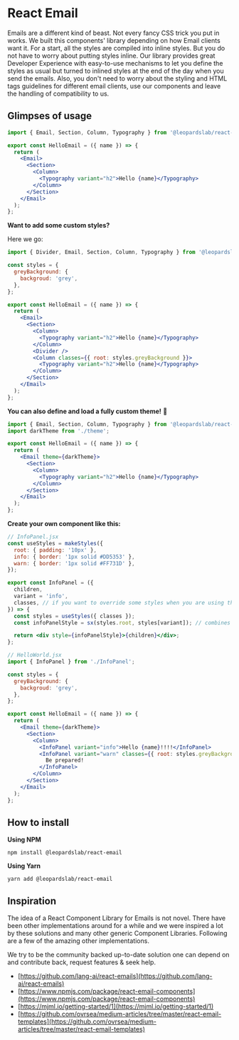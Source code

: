 # React Email

Emails are a different kind of beast. Not every fancy CSS trick you put in works. We built this components' library depending on how Email clients want it. For a start, all the styles are compiled into inline styles. But you do not have to worry about putting styles inline. Our library provides great Developer Experience with easy-to-use mechanisms to let you define the styles as usual but turned to inlined styles at the end of the day when you send the emails. Also, you don't need to worry about the styling and HTML tags guidelines for different email clients, use our components and leave the handling of compatibility to us.

## Glimpses of usage

```jsx
import { Email, Section, Column, Typography } from '@leopardslab/react-email';

export const HelloEmail = ({ name }) => {
  return (
    <Email>
      <Section>
        <Column>
          <Typography variant="h2">Hello {name}</Typography>
        </Column>
      </Section>
    </Email>
  );
};
```

**Want to add some custom styles?**

Here we go:

```jsx
import { Divider, Email, Section, Column, Typography } from '@leopardslab/react-email';

const styles = {
  greyBackground: {
    backgroud: 'grey',
  },
};

export const HelloEmail = ({ name }) => {
  return (
    <Email>
      <Section>
        <Column>
          <Typography variant="h2">Hello {name}</Typography>
        </Column>
        <Divider />
        <Column classes={{ root: styles.greyBackground }}>
          <Typography variant="h2">Hello {name}</Typography>
        </Column>
      </Section>
    </Email>
  );
};
```

**You can also define and load a fully custom theme!** 🤯

```jsx
import { Email, Section, Column, Typography } from '@leopardslab/react-email';
import darkTheme from './theme';

export const HelloEmail = ({ name }) => {
  return (
    <Email theme={darkTheme}>
      <Section>
        <Column>
          <Typography variant="h2">Hello {name}</Typography>
        </Column>
      </Section>
    </Email>
  );
};
```

**Create your own component like this:**

```jsx
// InfoPanel.jsx
const useStyles = makeStyles({
  root: { padding: '10px' },
  info: { border: '1px solid #DD5353' },
  warn: { border: '1px solid #FF731D' },
});

export const InfoPanel = ({
  children,
  variant = 'info',
  classes, // if you want to override some styles when you are using the component
}) => {
  const styles = useStyles({ classes });
  const infoPanelStyle = sx(styles.root, styles[variant]); // combines root and variant specific styles

  return <div style={infoPanelStyle}>{children}</div>;
};

// HelloWorld.jsx
import { InfoPanel } from './InfoPanel';

const styles = {
  greyBackground: {
    backgroud: 'grey',
  },
};

export const HelloEmail = ({ name }) => {
  return (
    <Email theme={darkTheme}>
      <Section>
        <Column>
          <InfoPanel variant="info">Hello {name}!!!!</InfoPanel>
          <InfoPanel variant="warn" classes={{ root: styles.greyBackground }}>
            Be prepared!
          </InfoPanel>
        </Column>
      </Section>
    </Email>
  );
};
```

## How to install

**Using NPM**

```
npm install @leopardslab/react-email
```

**Using Yarn**

```
yarn add @leopardslab/react-email
```

## Inspiration

The idea of a React Component Library for Emails is not novel. There have been other implementations around for a while and we were inspired a lot by these solutions and many other generic Component Libraries. Following are a few of the amazing other implementations.

We try to be the community backed up-to-date solution one can depend on and contribute back, request features & seek help.

- [https://github.com/lang-ai/react-emails](https://github.com/lang-ai/react-emails)
- [https://www.npmjs.com/package/react-email-components](https://www.npmjs.com/package/react-email-components)
- [https://mjml.io/getting-started/1](https://mjml.io/getting-started/1)
- [https://github.com/ovrsea/medium-articles/tree/master/react-email-templates](https://github.com/ovrsea/medium-articles/tree/master/react-email-templates)

